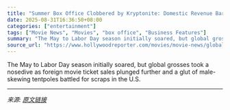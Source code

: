 ```yaml
---
title: "Summer Box Office Clobbered by Kryptonite: Domestic Revenue Barely Matches Last Year"
date: 2025-08-31T16:36:50+08:00
categories: ["entertainment"]
tags: ["Movie News", "Movies", "box office", "Business Features"]
summary: "The May to Labor Day season initially soared, but global grosses took a nosedive as foreign movie ticket sales plunged further and a glut of male-skewing tentpoles battled for scraps in the U.S."
source_url: "https://www.hollywoodreporter.com/movies/movie-news/global-summer-box-office-overseas-2025-domestic-1236357631/"
---
```


The May to Labor Day season initially soared, but global grosses took a nosedive as foreign movie ticket sales plunged further and a glut of male-skewing tentpoles battled for scraps in the U.S.

---

*来源: [原文链接](https://www.hollywoodreporter.com/movies/movie-news/global-summer-box-office-overseas-2025-domestic-1236357631/)*

